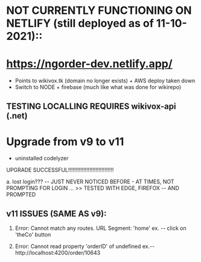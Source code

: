# NOT CURRENTLY FUNCTIONING ON NETLIFY (still deployed as of 11-10-2021)::
# https://ngorder-dev.netlify.app/

- Points to wikivox.tk (domain no longer exists) + AWS deploy taken down
- Switch to NODE + firebase (much like what was done for wikirepo)

## TESTING LOCALLING REQUIRES wikivox-api (.net)



# Upgrade from v9 to v11

- uninstalled codelyzer

UPGRADE SUCCESSFUL!!!!!!!!!!!!!!!!!!!!!!!!!!!!!!

a. lost login??? 
    -- JUST NEVER NOTICED BEFORE - AT TIMES, NOT PROMPTING FOR LOGIN ...
        >> TESTED WITH EDGE, FIREFOX -- AND PROMPTED

## v11 ISSUES (SAME AS v9):

1. Error: Cannot match any routes. URL Segment: 'home'
    ex. -- click on 'theCo' button

2. Error: Cannot read property 'orderID' of undefined
    ex.-- http://localhost:4200/order/10643
